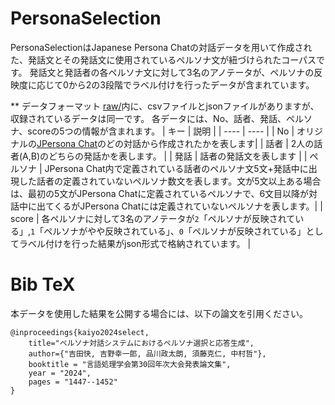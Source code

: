 # PersonaSelection

PersonaSelectionはJapanese Persona Chatの対話データを用いて作成された、発話文とその発話文に使用されているペルソナ文が紐づけられたコーパスです。
発話文と発話者の各ペルソナ文に対して3名のアノテータが、ペルソナの反映度に応じて0から2の3段階でラベル付けを行ったデータが含まれています。

** データフォーマット
[raw/](https://github.com/riken-grp/PersonaSelection/tree/main/raw)内に、csvファイルとjsonファイルがありますが、収録されているデータは同一です。
各データには、No、話者、発話、ペルソナ、scoreの5つの情報が含まれます。
| キー | 説明 |
| ---- | ---- |
| No | オリジナルの[JPersona Chat](https://github.com/nttcslab/japanese-dialog-transformers/blob/main/README-jp.md)のどの対話から作成されたかを表します|
| 話者 | 2人の話者(A,B)のどちらの発話かを表します。 |
| 発話 | 話者の発話文を表します | 
| ペルソナ | JPersona Chat内で定義されている話者のペルソナ文5文+発話中に出現した話者の定義されていないペルソナ数文を表します。文が5文以上ある場合は、最初の5文がJPersona Chatに定義されているペルソナで、6文目以降が対話中に出てくるがJPersona Chatには定義されていないペルソナを表します。|
| score | 各ペルソナに対して3名のアノテータが`2`「ペルソナが反映されている」,`1`「ペルソナがやや反映されている」、`0`「ペルソナが反映されている」としてラベル付けを行った結果がjson形式で格納されています。 |


# Bib TeX
本データを使用した結果を公開する場合には、以下の論文を引用ください。
```
@inproceedings{kaiyo2024select,
    title="ペルソナ対話システムにおけるペルソナ選択と応答生成",
    author={"吉田快, 吉野幸一郎, 品川政太朗, 須藤克仁, 中村哲"},
    booktitle = "言語処理学会第30回年次大会発表論文集",
    year = "2024",
    pages = "1447--1452"
}
```